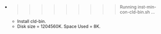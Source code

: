 * >>>>>>>>> Running inst-min-con-cld-bin.sh ...
  * Install cld-bin.
  * Disk size = 1204560K. Space Used = 8K.
